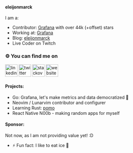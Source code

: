 #### eleijonmarck

I am a:
- Contributor: [Grafana](https://github.com/grafana/grafana) with over 44k (+offset) stars
- Working at: [Grafana](https://www.grafana.com/)
- Blog: [eleijonmarck](https://eleijonmarck.dev)
- Live Coder on Twitch 

### ⚙️ You can find me on

[<img src='https://cdn.jsdelivr.net/npm/simple-icons@3.0.1/icons/linkedin.svg' alt='linkedin' height='40'>](https://www.linkedin.com/in/eleijonmarck/)  [<img src='https://cdn.jsdelivr.net/npm/simple-icons@3.0.1/icons/twitter.svg' alt='twitter' height='40'>](https://twitter.com/eleijonmarck)  [<img src='https://cdn.jsdelivr.net/npm/simple-icons@3.0.1/icons/stackoverflow.svg' alt='stackoverflow' height='40'>](https://stackoverflow.com/3767229/eleijonmarck)  [<img src='https://cdn.jsdelivr.net/npm/simple-icons@3.0.1/icons/icloud.svg' alt='website' height='40'>](https://eleijonmarck.dev/)

#### Projects:

- Go: Grafana, let's make metrics and data democratized 🙏
- Neovim / Lunarvim contributor and configurer
- Learning Rust: [pomo](https://github.com/eleijonmarck/pomo)
- React Native N00b - making random apps for myself

#### Sponsor:

Not now, as I am not providing value yet! :D

- ⚡ Fun fact: I like to eat ice 🥶

